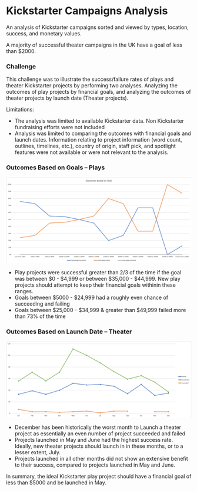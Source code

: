 # Kickstarter Campaigns Analysis
An analysis of Kickstarter campaigns sorted and viewed by types, location, success, and monetary values.

A majority of successful theater campaigns in the UK have a goal of less than $2000.

### Challenge
This challenge was to illustrate the success/failure rates of plays and theater Kickstarter projects by performing two analyses. Analyzing the outcomes of play projects by financial goals, and analyzing the outcomes of theater projects by launch date (Theater projects).

Limitations: 
- The analysis was limited to available Kickstarter data. Non Kickstarter fundraising efforts were not included
- Analysis was limited to comparing the outcomes with financial goals and launch dates. Information relating to project information (word count, outlines, timelines, etc.), country of origin, staff pick, and spotlight features were not available or were not relevant to the analysis.

### Outcomes Based on Goals – Plays
![Goals Chart](Outcome_Goals_Chart.png)

- Play projects were successful greater than 2/3 of the time if the goal was between $0 - $4,999 or between $35,000 - $44,999. New play projects should attempt to keep their financial goals withinin these ranges.
- Goals between $5000 - $24,999 had a roughly even chance of succeeding and failing
- Goals between $25,000 – $34,999 & greater than $49,999 failed more than 73% of the time

### Outcomes Based on Launch Date – Theater
![Launch Date Chart](Outcome_LaunchDate_Chart.png)

- December has been historically the worst month to Launch a theater project as essentially an even number of project succeeded and failed
- Projects launched in May and June had the highest success rate. Ideally, new theater projects should launch in in these months, or to a lesser extent, July.
- Projects launched in all other months did not show an extensive benefit to their success, compared to projects launched in May and June.

In summary, the ideal Kickstarter play project should have a financial goal of less than $5000 and be launched in May.
